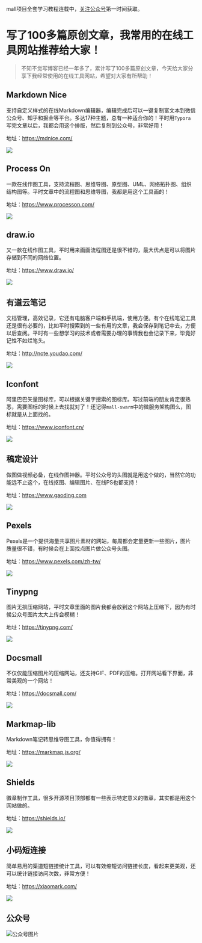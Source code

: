 mall项目全套学习教程连载中，[关注公众号](#公众号)第一时间获取。

# 写了100多篇原创文章，我常用的在线工具网站推荐给大家！

> 不知不觉写博客已经一年多了，累计写了100多篇原创文章，今天给大家分享下我经常使用的在线工具网站，希望对大家有所帮助！

## Markdown Nice

支持自定义样式的在线Markdown编辑器，编辑完成后可以一键复制富文本到微信公众号、知乎和掘金等平台。多达17种主题，总有一种适合你的！平时用`Typora`写完文章以后，我都会用这个排版，然后复制到公众号，非常好用！

地址：https://mdnice.com/

![](../images/my_web_tools_01.png)

## Process On

一款在线作图工具，支持流程图、思维导图、原型图、UML、网络拓扑图、组织结构图等。平时文章中的流程图和思维导图，我都是用这个工具画的！

地址：https://www.processon.com/

![](../images/my_web_tools_02.png)

## draw.io

又一款在线作图工具，平时用来画画流程图还是很不错的，最大优点是可以将图片存储到不同的网络位置。

地址：https://www.draw.io/

![](../images/my_web_tools_03.png)

## 有道云笔记

文档管理，高效记录，它还有电脑客户端和手机端，使用方便。有个在线笔记工具还是很有必要的，比如平时搜索到的一些有用的文章，我会保存到笔记中去，方便以后查阅。平时有一些想学习的技术或者需要办理的事情我也会记录下来，毕竟好记性不如烂笔头。

地址：http://note.youdao.com/

![](../images/my_web_tools_04.png)

## Iconfont

阿里巴巴矢量图标库，可以根据关键字搜索的图标库。写过前端的朋友肯定很熟悉，需要图标的时候上去找就对了！还记得`mall-swarm`中的微服务架构图么，图标就是从上面找的。

地址：https://www.iconfont.cn/

![](../images/my_web_tools_05.png)

## 稿定设计

做图做视频必备，在线作图神器。平时公众号的头图就是用这个做的，当然它的功能远不止这个，在线抠图、编辑图片、在线PS也都支持！

地址：https://www.gaoding.com

![](../images/my_web_tools_06.png)

## Pexels

Pexels是一个提供海量共享图片素材的网站，每周都会定量更新一些图片，图片质量很不错，有时候会在上面找点图片做公众号头图。

地址：https://www.pexels.com/zh-tw/

![](../images/my_web_tools_07.png)

## Tinypng

图片无损压缩网站，平时文章里面的图片我都会放到这个网站上压缩下，因为有时候公众号图片太大上传会模糊！

地址：https://tinypng.com/

![](../images/my_web_tools_08.png)

## Docsmall

不仅仅能压缩图片的压缩网站，还支持GIF、PDF的压缩。打开网站看下界面，非常美观的一个网站！

地址：https://docsmall.com/

![](../images/my_web_tools_09.png)

## Markmap-lib

Markdown笔记转思维导图工具，你值得拥有！

地址：https://markmap.js.org/

![](../images/my_web_tools_10.png)

## Shields

徽章制作工具，很多开源项目顶部都有一些表示特定意义的徽章，其实都是用这个网站做的。

地址：https://shields.io/

![](../images/my_web_tools_11.png)

## 小码短连接

简单易用的渠道短链接统计工具，可以有效缩短访问链接长度，看起来更美观，还可以统计链接访问次数，非常方便！

地址：https://xiaomark.com/

![](../images/my_web_tools_12.png)

## 公众号

![公众号图片](http://macro-oss.oss-cn-shenzhen.aliyuncs.com/mall/banner/qrcode_for_macrozheng_258.jpg)
